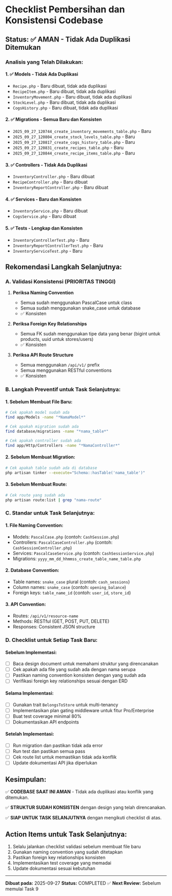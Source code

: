 # Checklist Pembersihan dan Konsistensi Codebase

## Status: ✅ AMAN - Tidak Ada Duplikasi Ditemukan

### Analisis yang Telah Dilakukan:

#### 1. ✅ Models - Tidak Ada Duplikasi
- `Recipe.php` - Baru dibuat, tidak ada duplikasi
- `RecipeItem.php` - Baru dibuat, tidak ada duplikasi  
- `InventoryMovement.php` - Baru dibuat, tidak ada duplikasi
- `StockLevel.php` - Baru dibuat, tidak ada duplikasi
- `CogsHistory.php` - Baru dibuat, tidak ada duplikasi

#### 2. ✅ Migrations - Semua Baru dan Konsisten
- `2025_09_27_120744_create_inventory_movements_table.php` - Baru
- `2025_09_27_120804_create_stock_levels_table.php` - Baru
- `2025_09_27_120817_create_cogs_history_table.php` - Baru
- `2025_09_27_120831_create_recipes_table.php` - Baru
- `2025_09_27_120844_create_recipe_items_table.php` - Baru

#### 3. ✅ Controllers - Tidak Ada Duplikasi
- `InventoryController.php` - Baru dibuat
- `RecipeController.php` - Baru dibuat
- `InventoryReportController.php` - Baru dibuat

#### 4. ✅ Services - Baru dan Konsisten
- `InventoryService.php` - Baru dibuat
- `CogsService.php` - Baru dibuat

#### 5. ✅ Tests - Lengkap dan Konsisten
- `InventoryControllerTest.php` - Baru
- `InventoryReportControllerTest.php` - Baru
- `InventoryServiceTest.php` - Baru

## Rekomendasi Langkah Selanjutnya:

### A. Validasi Konsistensi (PRIORITAS TINGGI)
1. **Periksa Naming Convention**
   - Semua sudah menggunakan PascalCase untuk class
   - Semua sudah menggunakan snake_case untuk database
   - ✅ Konsisten

2. **Periksa Foreign Key Relationships**
   - Semua FK sudah menggunakan tipe data yang benar (bigint untuk products, uuid untuk stores/users)
   - ✅ Konsisten

3. **Periksa API Route Structure**
   - Semua menggunakan `/api/v1/` prefix
   - Semua menggunakan RESTful conventions
   - ✅ Konsisten

### B. Langkah Preventif untuk Task Selanjutnya:

#### 1. Sebelum Membuat File Baru:
```bash
# Cek apakah model sudah ada
find app/Models -name "*NamaModel*"

# Cek apakah migration sudah ada  
find database/migrations -name "*nama_table*"

# Cek apakah controller sudah ada
find app/Http/Controllers -name "*NamaController*"
```

#### 2. Sebelum Membuat Migration:
```bash
# Cek apakah table sudah ada di database
php artisan tinker --execute="Schema::hasTable('nama_table')"
```

#### 3. Sebelum Membuat Route:
```bash
# Cek route yang sudah ada
php artisan route:list | grep "nama-route"
```

### C. Standar untuk Task Selanjutnya:

#### 1. File Naming Convention:
- Models: `PascalCase.php` (contoh: `CashSession.php`)
- Controllers: `PascalCaseController.php` (contoh: `CashSessionController.php`)
- Services: `PascalCaseService.php` (contoh: `CashSessionService.php`)
- Migrations: `yyyy_mm_dd_hhmmss_create_table_name_table.php`

#### 2. Database Convention:
- Table names: `snake_case` plural (contoh: `cash_sessions`)
- Column names: `snake_case` (contoh: `opening_balance`)
- Foreign keys: `table_name_id` (contoh: `user_id`, `store_id`)

#### 3. API Convention:
- Routes: `/api/v1/resource-name`
- Methods: RESTful (GET, POST, PUT, DELETE)
- Responses: Consistent JSON structure

### D. Checklist untuk Setiap Task Baru:

#### Sebelum Implementasi:
- [ ] Baca design document untuk memahami struktur yang direncanakan
- [ ] Cek apakah ada file yang sudah ada dengan nama serupa
- [ ] Pastikan naming convention konsisten dengan yang sudah ada
- [ ] Verifikasi foreign key relationships sesuai dengan ERD

#### Selama Implementasi:
- [ ] Gunakan trait `BelongsToStore` untuk multi-tenancy
- [ ] Implementasikan plan gating middleware untuk fitur Pro/Enterprise
- [ ] Buat test coverage minimal 80%
- [ ] Dokumentasikan API endpoints

#### Setelah Implementasi:
- [ ] Run migration dan pastikan tidak ada error
- [ ] Run test dan pastikan semua pass
- [ ] Cek route list untuk memastikan tidak ada konflik
- [ ] Update dokumentasi API jika diperlukan

## Kesimpulan:

✅ **CODEBASE SAAT INI AMAN** - Tidak ada duplikasi atau konflik yang ditemukan.

✅ **STRUKTUR SUDAH KONSISTEN** dengan design yang telah direncanakan.

✅ **SIAP UNTUK TASK SELANJUTNYA** dengan mengikuti checklist di atas.

## Action Items untuk Task Selanjutnya:

1. Selalu jalankan checklist validasi sebelum membuat file baru
2. Gunakan naming convention yang sudah ditetapkan
3. Pastikan foreign key relationships konsisten
4. Implementasikan test coverage yang memadai
5. Update dokumentasi sesuai kebutuhan

---
**Dibuat pada:** 2025-09-27
**Status:** COMPLETED ✅
**Next Review:** Sebelum memulai Task 9